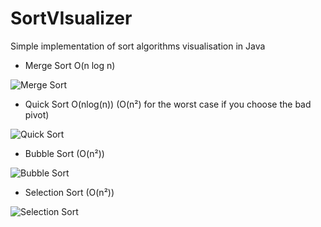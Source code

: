 # SortVIsualizer
Simple implementation of sort algorithms visualisation in Java

- Merge Sort O(n log n)

![Merge Sort](https://media.giphy.com/media/Zmk7xKnFpcd4wUdwVl/giphy.gif)

- Quick Sort O(nlog(n)) (O(n²) for the worst case if you choose the bad pivot)

![Quick Sort](https://media.giphy.com/media/n7tayGmz2u4DSp6JQ7/giphy.gif)

- Bubble Sort (O(n²))

![Bubble Sort](https://media.giphy.com/media/7fe1QPrA4wTFXjk6NG/giphy.gif)

- Selection Sort (O(n²))

![Selection Sort](https://media.giphy.com/media/FcQEIomQ090GnMjll7/giphy.gif)

